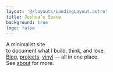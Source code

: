```yaml
---
layout: '@/layouts/LandingLayout.astro'
title: Joshua’s Space 
background: true
logo: false
---
```


A minimalist site\
to document what I build, think, and love.\
[Blog](/posts/), [projects](/projects/), [vinyl](/vinyl) — all in one place.\
See [about](/about/) for more.
